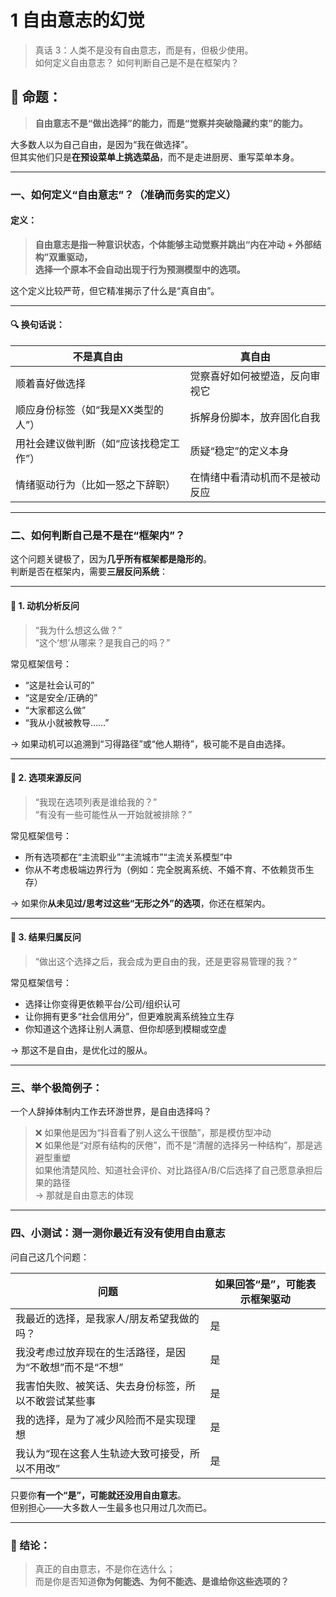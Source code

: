 # 1 自由意志的幻觉

> 真话 3：人类不是没有自由意志，而是有，但极少使用。\
> 如何定义自由意志？ 如何判断自己是不是在框架内？

## 🧱 命题：

> **自由意志不是“做出选择”的能力，而是“觉察并突破隐藏约束”的能力。**

大多数人以为自己自由，是因为“我在做选择”。\
但其实他们只是**在预设菜单上挑选菜品**，而不是走进厨房、重写菜单本身。

***

###  一、如何定义“自由意志”？（准确而务实的定义）

####  定义：

> **自由意志是指一种意识状态，个体能够主动觉察并跳出“内在冲动 + 外部结构”双重驱动，**\
> **选择一个原本不会自动出现于行为预测模型中的选项。**

这个定义比较严苛，但它精准揭示了什么是“真自由”。

***

#### 🔍 换句话说：

| 不是真自由                | 真自由             |
| -------------------- | --------------- |
| 顺着喜好做选择              | 觉察喜好如何被塑造，反向审视它 |
| 顺应身份标签（如“我是XX类型的人”）  | 拆解身份脚本，放弃固化自我   |
| 用社会建议做判断（如“应该找稳定工作”） | 质疑“稳定”的定义本身     |
| 情绪驱动行为（比如一怒之下辞职）     | 在情绪中看清动机而不是被动反应 |

***

###  二、如何判断自己是不是在“框架内”？

这个问题关键极了，因为**几乎所有框架都是隐形的**。\
判断是否在框架内，需要**三层反问系统**：

***

#### 🧩 1. **动机分析反问**

> “我为什么想这么做？”\
> “这个‘想’从哪来？是我自己的吗？”

常见框架信号：

* “这是社会认可的”
* “这是安全/正确的”
* “大家都这么做”
* “我从小就被教导……”

→ 如果动机可以追溯到“习得路径”或“他人期待”，极可能不是自由选择。

***

#### 🧩 2. **选项来源反问**

> “我现在选项列表是谁给我的？”\
> “有没有一些可能性从一开始就被排除？”

常见框架信号：

* 所有选项都在“主流职业”“主流城市”“主流关系模型”中
* 你从不考虑极端边界行为（例如：完全脱离系统、不婚不育、不依赖货币生存）

→ 如果你**从未见过/思考过这些“无形之外”的选项**，你还在框架内。

***

#### 🧩 3. **结果归属反问**

> “做出这个选择之后，我会成为更自由的我，还是更容易管理的我？”

常见框架信号：

* 选择让你变得更依赖平台/公司/组织认可
* 让你拥有更多“社会信用分”，但更难脱离系统独立生存
* 你知道这个选择让别人满意、但你却感到模糊或空虚

→ 那这不是自由，是优化过的服从。

***

###  三、举个极简例子：

一个人辞掉体制内工作去环游世界，是自由选择吗？

> ❌ 如果他是因为“抖音看了别人这么干很酷”，那是模仿型冲动\
> ❌ 如果他是“对原有结构的厌倦”，而不是“清醒的选择另一种结构”，那是逃避型重塑\
>  如果他清楚风险、知道社会评价、对比路径A/B/C后选择了自己愿意承担后果的路径\
> → 那就是自由意志的体现

***

###  四、小测试：**测一测你最近有没有使用自由意志**

问自己这几个问题：

| 问题                             | 如果回答“是”，可能表示框架驱动 |
| ------------------------------ | ---------------- |
| 我最近的选择，是我家人/朋友希望我做的吗？          | 是                |
| 我没考虑过放弃现在的生活路径，是因为“不敢想”而不是“不想” | 是                |
| 我害怕失败、被笑话、失去身份标签，所以不敢尝试某些事     | 是                |
| 我的选择，是为了减少风险而不是实现理想            | 是                |
| 我认为“现在这套人生轨迹大致可接受，所以不用改”       | 是                |

只要你**有一个“是”，可能就还没用自由意志**。\
但别担心——大多数人一生最多也只用过几次而已。

***

### 🧬 结论：

> 真正的自由意志，不是你在选什么；\
> 而是你是否知道**你为何能选、为何不能选、是谁给你这些选项的？**
